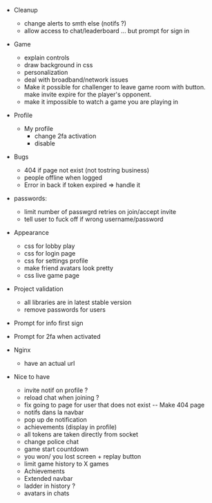 - Cleanup

  - change alerts to smth else (notifs ?)
  - allow access to chat/leaderboard ... but prompt for sign in

- Game

  - explain controls
  - draw background in css
  - personalization
  - deal with broadband/network issues
  - Make it possible for challenger to leave game room with button. make invite expire for the player's opponent.
  - make it impossible to watch a game you are playing in 

- Profile

  - My profile
    - change 2fa activation
    - disable

- Bugs

  - 404 if page not exist (not tostring business)
  - people offline when logged
  - Error in back if token expired => handle it

- passwords:

  - limit number of passwgrd retries on join/accept invite
  - tell user to fuck off if wrong username/password

- Appearance

  - css for lobby play
  - css for login page
  - css for settings profile
  - make friend avatars look pretty
  - css live game page

- Project validation

  - all libraries are in latest stable version
  - remove passwords for users

- Prompt for info first sign
- Prompt for 2fa when activated

- Nginx

  - have an actual url

- Nice to have
  - invite notif on profile ?
  - reload chat when joining ?
  - fix going to page for user that does not exist -- Make 404 page
  - notifs dans la navbar
  - pop up de notification
  - achievements (display in profile)
  - all tokens are taken directly from socket
  - change police chat
  - game start countdown
  - you won/ you lost screen + replay button
  - limit game history to X games
  - Achievements
  - Extended navbar
  - ladder in history ?
  - avatars in chats
